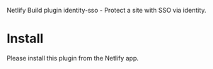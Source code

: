 Netlify Build plugin identity-sso - Protect a site with SSO via identity.

# Install

Please install this plugin from the Netlify app.

